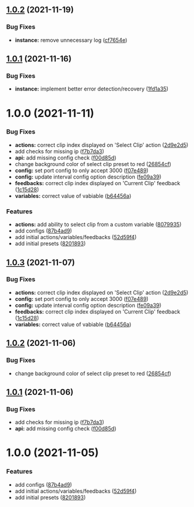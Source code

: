 ## [1.0.2](https://github.com/bitfocus/companion-module-bytehive-playoutbee/compare/v1.0.1...v1.0.2) (2021-11-19)


### Bug Fixes

* **instance:** remove unnecessary log ([cf7654e](https://github.com/bitfocus/companion-module-bytehive-playoutbee/commit/cf7654ea9c804cb0aede6528a58a7fcdaee388f2))

## [1.0.1](https://github.com/bitfocus/companion-module-bytehive-playoutbee/compare/v1.0.0...v1.0.1) (2021-11-16)


### Bug Fixes

* **instance:** implement better error detection/recovery ([1fd1a35](https://github.com/bitfocus/companion-module-bytehive-playoutbee/commit/1fd1a3566ec418291cd14b4a70953537c7daa1a9))

# 1.0.0 (2021-11-11)


### Bug Fixes

* **actions:** correct clip index displayed on 'Select Clip' action ([2d9e2d5](https://github.com/bitfocus/companion-module-bytehive-playoutbee/commit/2d9e2d5cae29f3e75df653ad2a0c92f6431a0af4))
* add checks for missing ip ([f7b7da3](https://github.com/bitfocus/companion-module-bytehive-playoutbee/commit/f7b7da3e258c92a6d392a7ad12fc31a5aa76da75))
* **api:** add missing config check ([f00d85d](https://github.com/bitfocus/companion-module-bytehive-playoutbee/commit/f00d85d8825a4aa24ca438488e855836be915915))
* change background color of select clip preset to red ([26854cf](https://github.com/bitfocus/companion-module-bytehive-playoutbee/commit/26854cf432dfd6cd220b4e7b052c113e3fe6e539))
* **config:** set port config to only accept 3000 ([f07e489](https://github.com/bitfocus/companion-module-bytehive-playoutbee/commit/f07e489ff7a619866d1a1449cfa4fea6e6d8afe6))
* **config:** update interval config option description ([fe09a39](https://github.com/bitfocus/companion-module-bytehive-playoutbee/commit/fe09a3993a84275645241f7f4a69d7d744c3d108))
* **feedbacks:** correct clip index displayed on 'Current Clip' feedback ([1c15d28](https://github.com/bitfocus/companion-module-bytehive-playoutbee/commit/1c15d2834d801b3247c77167d920a8dcb83baec2))
* **variables:** correct value of  vabiable ([b64456a](https://github.com/bitfocus/companion-module-bytehive-playoutbee/commit/b64456a73f09e4919aa5a9bbf4b1e6cffbb38c30))


### Features

* **actions:** add ability to select clip from a custom variable ([8079935](https://github.com/bitfocus/companion-module-bytehive-playoutbee/commit/8079935d125cf2cbf90f04aea6da9a10740a5d9c))
* add configs ([87b4ad9](https://github.com/bitfocus/companion-module-bytehive-playoutbee/commit/87b4ad9896728503b4fa0f1ec13a8abc119d4227))
* add initial actions/variables/feedbacks ([52d59f4](https://github.com/bitfocus/companion-module-bytehive-playoutbee/commit/52d59f4a627132263df033f8a562c3636f7b7137))
* add initial presets ([8201893](https://github.com/bitfocus/companion-module-bytehive-playoutbee/commit/82018932d6a3783ab4fd08cd734f4d4baa1525e8))

## [1.0.3](https://github.com/estilles/companion-module-bytehive-playoutbee/compare/v1.0.2...v1.0.3) (2021-11-07)


### Bug Fixes

* **actions:** correct clip index displayed on 'Select Clip' action ([2d9e2d5](https://github.com/estilles/companion-module-bytehive-playoutbee/commit/2d9e2d5cae29f3e75df653ad2a0c92f6431a0af4))
* **config:** set port config to only accept 3000 ([f07e489](https://github.com/estilles/companion-module-bytehive-playoutbee/commit/f07e489ff7a619866d1a1449cfa4fea6e6d8afe6))
* **config:** update interval config option description ([fe09a39](https://github.com/estilles/companion-module-bytehive-playoutbee/commit/fe09a3993a84275645241f7f4a69d7d744c3d108))
* **feedbacks:** correct clip index displayed on 'Current Clip' feedback ([1c15d28](https://github.com/estilles/companion-module-bytehive-playoutbee/commit/1c15d2834d801b3247c77167d920a8dcb83baec2))
* **variables:** correct value of  vabiable ([b64456a](https://github.com/estilles/companion-module-bytehive-playoutbee/commit/b64456a73f09e4919aa5a9bbf4b1e6cffbb38c30))

## [1.0.2](https://github.com/estilles/companion-module-bytehive-playoutbee/compare/v1.0.1...v1.0.2) (2021-11-06)


### Bug Fixes

* change background color of select clip preset to red ([26854cf](https://github.com/estilles/companion-module-bytehive-playoutbee/commit/26854cf432dfd6cd220b4e7b052c113e3fe6e539))

## [1.0.1](https://github.com/estilles/companion-module-bytehive-playoutbee/compare/v1.0.0...v1.0.1) (2021-11-06)


### Bug Fixes

* add checks for missing ip ([f7b7da3](https://github.com/estilles/companion-module-bytehive-playoutbee/commit/f7b7da3e258c92a6d392a7ad12fc31a5aa76da75))
* **api:** add missing config check ([f00d85d](https://github.com/estilles/companion-module-bytehive-playoutbee/commit/f00d85d8825a4aa24ca438488e855836be915915))

# 1.0.0 (2021-11-05)


### Features

* add configs ([87b4ad9](https://github.com/estilles/companion-module-bytehive-playoutbee/commit/87b4ad9896728503b4fa0f1ec13a8abc119d4227))
* add initial actions/variables/feedbacks ([52d59f4](https://github.com/estilles/companion-module-bytehive-playoutbee/commit/52d59f4a627132263df033f8a562c3636f7b7137))
* add initial presets ([8201893](https://github.com/estilles/companion-module-bytehive-playoutbee/commit/82018932d6a3783ab4fd08cd734f4d4baa1525e8))
